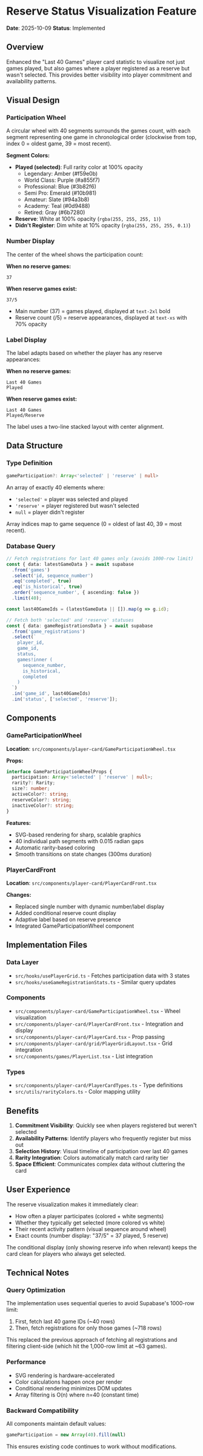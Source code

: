 # Reserve Status Visualization Feature

**Date**: 2025-10-09
**Status**: Implemented

## Overview

Enhanced the "Last 40 Games" player card statistic to visualize not just games played, but also games where a player registered as a reserve but wasn't selected. This provides better visibility into player commitment and availability patterns.

## Visual Design

### Participation Wheel

A circular wheel with 40 segments surrounds the games count, with each segment representing one game in chronological order (clockwise from top, index 0 = oldest game, 39 = most recent).

**Segment Colors:**
- **Played (selected)**: Full rarity color at 100% opacity
  - Legendary: Amber (#f59e0b)
  - World Class: Purple (#a855f7)
  - Professional: Blue (#3b82f6)
  - Semi Pro: Emerald (#10b981)
  - Amateur: Slate (#94a3b8)
  - Academy: Teal (#0d9488)
  - Retired: Gray (#6b7280)
- **Reserve**: White at 100% opacity (`rgba(255, 255, 255, 1)`)
- **Didn't Register**: Dim white at 10% opacity (`rgba(255, 255, 255, 0.1)`)

### Number Display

The center of the wheel shows the participation count:

**When no reserve games:**
```
37
```

**When reserve games exist:**
```
37/5
```
- Main number (37) = games played, displayed at `text-2xl` bold
- Reserve count (/5) = reserve appearances, displayed at `text-xs` with 70% opacity

### Label Display

The label adapts based on whether the player has any reserve appearances:

**When no reserve games:**
```
Last 40 Games
Played
```

**When reserve games exist:**
```
Last 40 Games
Played/Reserve
```

The label uses a two-line stacked layout with center alignment.

## Data Structure

### Type Definition

```typescript
gameParticipation?: Array<'selected' | 'reserve' | null>
```

An array of exactly 40 elements where:
- `'selected'` = player was selected and played
- `'reserve'` = player registered but wasn't selected
- `null` = player didn't register

Array indices map to game sequence (0 = oldest of last 40, 39 = most recent).

### Database Query

```typescript
// Fetch registrations for last 40 games only (avoids 1000-row limit)
const { data: latestGameData } = await supabase
  .from('games')
  .select('id, sequence_number')
  .eq('completed', true)
  .eq('is_historical', true)
  .order('sequence_number', { ascending: false })
  .limit(40);

const last40GameIds = (latestGameData || []).map(g => g.id);

// Fetch both 'selected' and 'reserve' statuses
const { data: gameRegistrationsData } = await supabase
  .from('game_registrations')
  .select(`
    player_id,
    game_id,
    status,
    games!inner (
      sequence_number,
      is_historical,
      completed
    )
  `)
  .in('game_id', last40GameIds)
  .in('status', ['selected', 'reserve']);
```

## Components

### GameParticipationWheel

**Location**: `src/components/player-card/GameParticipationWheel.tsx`

**Props:**
```typescript
interface GameParticipationWheelProps {
  participation: Array<'selected' | 'reserve' | null>;
  rarity?: Rarity;
  size?: number;
  activeColor?: string;
  reserveColor?: string;
  inactiveColor?: string;
}
```

**Features:**
- SVG-based rendering for sharp, scalable graphics
- 40 individual path segments with 0.015 radian gaps
- Automatic rarity-based coloring
- Smooth transitions on state changes (300ms duration)

### PlayerCardFront

**Location**: `src/components/player-card/PlayerCardFront.tsx`

**Changes:**
- Replaced single number with dynamic number/label display
- Added conditional reserve count display
- Adaptive label based on reserve presence
- Integrated GameParticipationWheel component

## Implementation Files

### Data Layer
- `src/hooks/usePlayerGrid.ts` - Fetches participation data with 3 states
- `src/hooks/useGameRegistrationStats.ts` - Similar query updates

### Components
- `src/components/player-card/GameParticipationWheel.tsx` - Wheel visualization
- `src/components/player-card/PlayerCardFront.tsx` - Integration and display
- `src/components/player-card/PlayerCard.tsx` - Prop passing
- `src/components/player-card/grid/PlayerGridLayout.tsx` - Grid integration
- `src/components/games/PlayerList.tsx` - List integration

### Types
- `src/components/player-card/PlayerCardTypes.ts` - Type definitions
- `src/utils/rarityColors.ts` - Color mapping utility

## Benefits

1. **Commitment Visibility**: Quickly see when players registered but weren't selected
2. **Availability Patterns**: Identify players who frequently register but miss out
3. **Selection History**: Visual timeline of participation over last 40 games
4. **Rarity Integration**: Colors automatically match card rarity tier
5. **Space Efficient**: Communicates complex data without cluttering the card

## User Experience

The reserve visualization makes it immediately clear:
- How often a player participates (colored + white segments)
- Whether they typically get selected (more colored vs white)
- Their recent activity pattern (visual sequence around wheel)
- Exact counts (number display: "37/5" = 37 played, 5 reserve)

The conditional display (only showing reserve info when relevant) keeps the card clean for players who always get selected.

## Technical Notes

### Query Optimization

The implementation uses sequential queries to avoid Supabase's 1000-row limit:
1. First, fetch last 40 game IDs (~40 rows)
2. Then, fetch registrations for only those games (~718 rows)

This replaced the previous approach of fetching all registrations and filtering client-side (which hit the 1,000-row limit at ~63 games).

### Performance

- SVG rendering is hardware-accelerated
- Color calculations happen once per render
- Conditional rendering minimizes DOM updates
- Array filtering is O(n) where n=40 (constant time)

### Backward Compatibility

All components maintain default values:
```typescript
gameParticipation = new Array(40).fill(null)
```

This ensures existing code continues to work without modifications.
